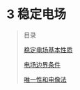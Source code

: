# 3 稳定电场

> 目录
>
> [稳定电场基本性质](3%20稳定电场/稳定电场基本性质.md)
>
> [电场边界条件](3%20稳定电场/电场边界条件.md)
>
> [唯一性和电像法](3%20稳定电场/唯一性和电像法.md)

‍
